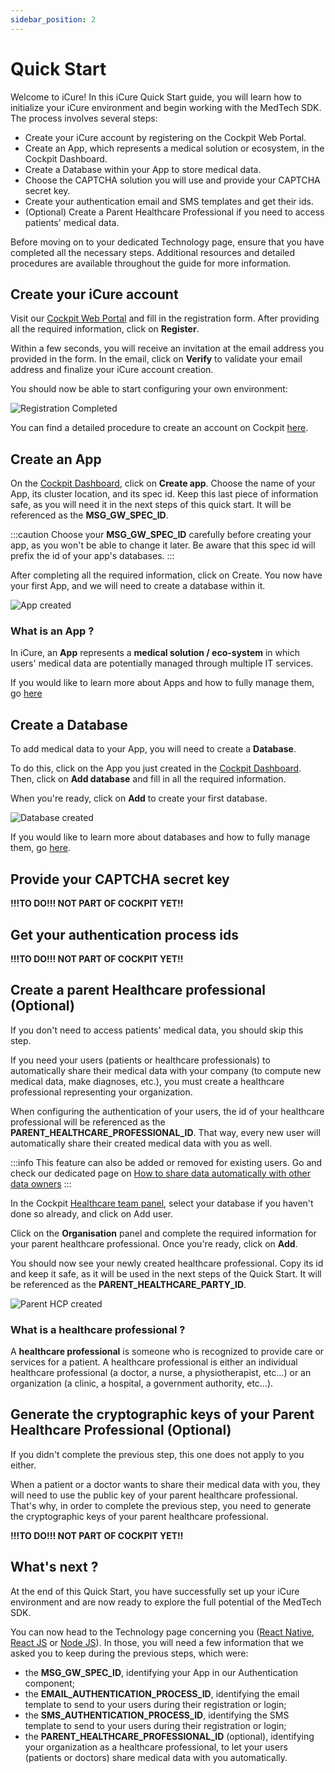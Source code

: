 ```yaml
---
sidebar_position: 2
---
```

# Quick Start

Welcome to iCure!
In this iCure Quick Start guide, you will learn how to initialize your iCure environment and begin working with the MedTech SDK. The process involves several steps:
- Create your iCure account by registering on the Cockpit Web Portal.
- Create an App, which represents a medical solution or ecosystem, in the Cockpit Dashboard.
- Create a Database within your App to store medical data.
- Choose the CAPTCHA solution you will use and provide your CAPTCHA secret key.
- Create your authentication email and SMS templates and get their ids. 
- (Optional) Create a Parent Healthcare Professional if you need to access patients' medical data.

Before moving on to your dedicated Technology page, ensure that you have completed all the necessary steps. Additional resources and detailed procedures are available throughout the guide for more information.

## Create your iCure account 
Visit our [Cockpit Web Portal](https://cockpit.icure.cloud) and fill in the registration form. 
After providing all the required information, click on **Register**. 

Within a few seconds, you will receive an invitation at the email address you provided in the form. In the email, click on **Verify** to validate your email address and finalize your iCure account creation.

You should now be able to start configuring your own environment:

![Registration Completed](./img/registration_complete.png)

You can find a detailed procedure to create an account on Cockpit [here](../../cockpit/how-to/how-to-create-your-account). 

## Create an App
On the [Cockpit Dashboard](https://cockpit.icure.cloud/dashboard), click on **Create app**. 
Choose the name of your App, its cluster location, and its spec id. Keep this last piece of information safe, as you will need it in the next steps of this quick start. It will be referenced as the **MSG_GW_SPEC_ID**. 

:::caution
Choose your **MSG_GW_SPEC_ID** carefully before creating your app, as you won't be able to change it later. Be aware that this spec id will prefix the id of your app's databases.
:::

After completing all the required information, click on Create. You now have your first App, and we will need to create a database within it.

![App created](./img/first_app_created.png)

### What is an App ? 
In iCure, an **App** represents a **medical solution / eco-system** in which users' medical data are potentially managed through multiple IT services. 

If you would like to learn more about Apps and how to fully manage them, go [here](../../cockpit/how-to/how-to-manage-apps)


## Create a Database
To add medical data to your App, you will need to create a **Database**. 

To do this, click on the App you just created in the [Cockpit Dashboard](https://cockpit.icure.cloud/dashboard). Then, click on **Add database** and fill in all the required information.

When you're ready, click on **Add** to create your first database.

![Database created](./img/first_database_created.png)

If you would like to learn more about databases and how to fully manage them, go [here](../../cockpit/how-to/how-to-manage-databases).

## Provide your CAPTCHA secret key
**!!!TO DO!!! NOT PART OF COCKPIT YET!!**

## Get your authentication process ids
**!!!TO DO!!! NOT PART OF COCKPIT YET!!**

## Create a parent Healthcare professional (Optional)
If you don't need to access patients' medical data, you should skip this step.

If you need your users (patients or healthcare professionals) to automatically share their medical data with your company (to compute new medical data, make diagnoses, etc.), you must create a healthcare professional representing your organization.

When configuring the authentication of your users, the id of your healthcare professional will be referenced as the **PARENT_HEALTHCARE_PROFESSIONAL_ID**. That way, every new user will automatically share their created medical data with you as well.

:::info
This feature can also be added or removed for existing users. Go and check our dedicated page on [How to share data automatically with other data owners](../how-to/how-to-share-data-automatically.md)
:::

In the Cockpit [Healthcare team panel](https://cockpit.icure.cloud/users), select your database if you haven't done so already, and click on Add user.

Click on the **Organisation** panel and complete the required information for your parent healthcare professional.
Once you're ready, click on **Add**. 

You should now see your newly created healthcare professional. Copy its id and keep it safe, as it will be used in the next steps of the Quick Start. It will be referenced as the **PARENT_HEALTHCARE_PARTY_ID**.

![Parent HCP created](./img/parent_hcp_created.png)


### What is a healthcare professional ? 

A **healthcare professional** is someone who is recognized to provide care or services for a patient. A healthcare professional is either an individual healthcare professional (a doctor, a nurse, a physiotherapist, etc…) or an organization (a clinic, a hospital, a government authority, etc…).

## Generate the cryptographic keys of your Parent Healthcare Professional (Optional)
If you didn't complete the previous step, this one does not apply to you either.

When a patient or a doctor wants to share their medical data with you, they will need to use the public key of your parent healthcare professional. That's why, in order to complete the previous step, you need to generate the cryptographic keys of your parent healthcare professional.

**!!!TO DO!!! NOT PART OF COCKPIT YET!!**

## What's next ?
At the end of this Quick Start, you have successfully set up your iCure environment and are now ready to explore the full potential of the MedTech SDK. 

You can now head to the Technology page concerning you ([React Native](./react-native-quick-start.md), [React JS](./react-js-quick-start.md) or [Node JS](./node-js-quick-start.md)). In those, you will need a few information that we asked you to keep during the previous steps, which were: 
- the **MSG_GW_SPEC_ID**, identifying your App in our Authentication component; 
- the **EMAIL_AUTHENTICATION_PROCESS_ID**, identifying the email template to send to your users during their registration or login;
- the **SMS_AUTHENTICATION_PROCESS_ID**, identifying the SMS template to send to your users during their registration or login;
- the **PARENT_HEALTHCARE_PROFESSIONAL_ID** (optional), identifying your organization as a healthcare professional, to let your users (patients or doctors) share medical data with you automatically. 

